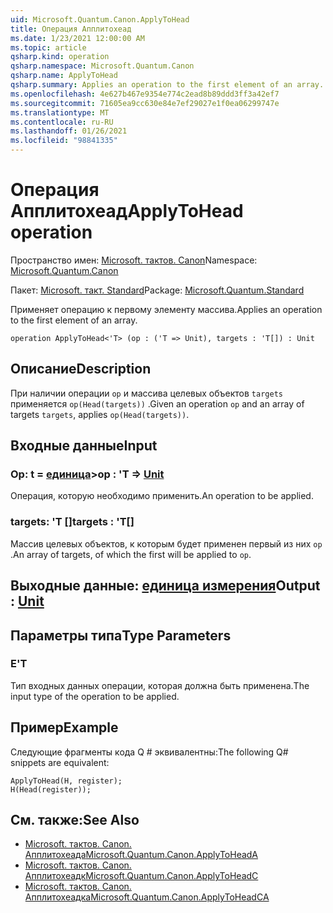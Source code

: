 ```yaml
---
uid: Microsoft.Quantum.Canon.ApplyToHead
title: Операция Апплитохеад
ms.date: 1/23/2021 12:00:00 AM
ms.topic: article
qsharp.kind: operation
qsharp.namespace: Microsoft.Quantum.Canon
qsharp.name: ApplyToHead
qsharp.summary: Applies an operation to the first element of an array.
ms.openlocfilehash: 4e627b467e9354e774c2ead8b89ddd3ff3a42ef7
ms.sourcegitcommit: 71605ea9cc630e84e7ef29027e1f0ea06299747e
ms.translationtype: MT
ms.contentlocale: ru-RU
ms.lasthandoff: 01/26/2021
ms.locfileid: "98841335"
---
```

# <a name="applytohead-operation"></a><span data-ttu-id="5f3fe-102">Операция Апплитохеад</span><span class="sxs-lookup"><span data-stu-id="5f3fe-102">ApplyToHead operation</span></span>

<span data-ttu-id="5f3fe-103">Пространство имен: [Microsoft. тактов. Canon](xref:Microsoft.Quantum.Canon)</span><span class="sxs-lookup"><span data-stu-id="5f3fe-103">Namespace: [Microsoft.Quantum.Canon](xref:Microsoft.Quantum.Canon)</span></span>

<span data-ttu-id="5f3fe-104">Пакет: [Microsoft. такт. Standard](https://nuget.org/packages/Microsoft.Quantum.Standard)</span><span class="sxs-lookup"><span data-stu-id="5f3fe-104">Package: [Microsoft.Quantum.Standard](https://nuget.org/packages/Microsoft.Quantum.Standard)</span></span>


<span data-ttu-id="5f3fe-105">Применяет операцию к первому элементу массива.</span><span class="sxs-lookup"><span data-stu-id="5f3fe-105">Applies an operation to the first element of an array.</span></span>

```qsharp
operation ApplyToHead<'T> (op : ('T => Unit), targets : 'T[]) : Unit
```


## <a name="description"></a><span data-ttu-id="5f3fe-106">Описание</span><span class="sxs-lookup"><span data-stu-id="5f3fe-106">Description</span></span>

<span data-ttu-id="5f3fe-107">При наличии операции `op` и массива целевых объектов `targets` применяется `op(Head(targets))` .</span><span class="sxs-lookup"><span data-stu-id="5f3fe-107">Given an operation `op` and an array of targets `targets`, applies `op(Head(targets))`.</span></span>

## <a name="input"></a><span data-ttu-id="5f3fe-108">Входные данные</span><span class="sxs-lookup"><span data-stu-id="5f3fe-108">Input</span></span>

### <a name="op--t--unit"></a><span data-ttu-id="5f3fe-109">Op: t = [единица](xref:microsoft.quantum.lang-ref.unit)></span><span class="sxs-lookup"><span data-stu-id="5f3fe-109">op : 'T => [Unit](xref:microsoft.quantum.lang-ref.unit)</span></span> 

<span data-ttu-id="5f3fe-110">Операция, которую необходимо применить.</span><span class="sxs-lookup"><span data-stu-id="5f3fe-110">An operation to be applied.</span></span>


### <a name="targets--t"></a><span data-ttu-id="5f3fe-111">targets: 'T []</span><span class="sxs-lookup"><span data-stu-id="5f3fe-111">targets : 'T[]</span></span>

<span data-ttu-id="5f3fe-112">Массив целевых объектов, к которым будет применен первый из них `op` .</span><span class="sxs-lookup"><span data-stu-id="5f3fe-112">An array of targets, of which the first will be applied to `op`.</span></span>



## <a name="output--unit"></a><span data-ttu-id="5f3fe-113">Выходные данные: [единица измерения](xref:microsoft.quantum.lang-ref.unit)</span><span class="sxs-lookup"><span data-stu-id="5f3fe-113">Output : [Unit](xref:microsoft.quantum.lang-ref.unit)</span></span>



## <a name="type-parameters"></a><span data-ttu-id="5f3fe-114">Параметры типа</span><span class="sxs-lookup"><span data-stu-id="5f3fe-114">Type Parameters</span></span>

### <a name="t"></a><span data-ttu-id="5f3fe-115">Е</span><span class="sxs-lookup"><span data-stu-id="5f3fe-115">'T</span></span>

<span data-ttu-id="5f3fe-116">Тип входных данных операции, которая должна быть применена.</span><span class="sxs-lookup"><span data-stu-id="5f3fe-116">The input type of the operation to be applied.</span></span>

## <a name="example"></a><span data-ttu-id="5f3fe-117">Пример</span><span class="sxs-lookup"><span data-stu-id="5f3fe-117">Example</span></span>

<span data-ttu-id="5f3fe-118">Следующие фрагменты кода Q # эквивалентны:</span><span class="sxs-lookup"><span data-stu-id="5f3fe-118">The following Q# snippets are equivalent:</span></span>

```qsharp
ApplyToHead(H, register);
H(Head(register));
```

## <a name="see-also"></a><span data-ttu-id="5f3fe-119">См. также:</span><span class="sxs-lookup"><span data-stu-id="5f3fe-119">See Also</span></span>

- [<span data-ttu-id="5f3fe-120">Microsoft. тактов. Canon. Апплитохеада</span><span class="sxs-lookup"><span data-stu-id="5f3fe-120">Microsoft.Quantum.Canon.ApplyToHeadA</span></span>](xref:Microsoft.Quantum.Canon.ApplyToHeadA)
- [<span data-ttu-id="5f3fe-121">Microsoft. тактов. Canon. Апплитохеадк</span><span class="sxs-lookup"><span data-stu-id="5f3fe-121">Microsoft.Quantum.Canon.ApplyToHeadC</span></span>](xref:Microsoft.Quantum.Canon.ApplyToHeadC)
- [<span data-ttu-id="5f3fe-122">Microsoft. тактов. Canon. Апплитохеадка</span><span class="sxs-lookup"><span data-stu-id="5f3fe-122">Microsoft.Quantum.Canon.ApplyToHeadCA</span></span>](xref:Microsoft.Quantum.Canon.ApplyToHeadCA)